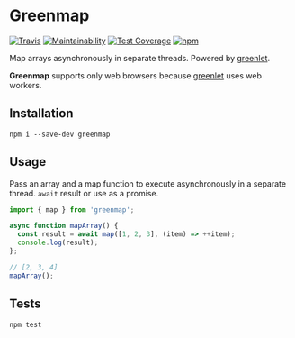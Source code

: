 # Greenmap

[![Travis](https://travis-ci.org/randallmorey/greenmap.svg?branch=master)](https://travis-ci.org/randallmorey/greenmap)
[![Maintainability](https://api.codeclimate.com/v1/badges/c2a7454bfdda8d068863/maintainability)](https://codeclimate.com/github/randallmorey/greenmap/maintainability)
[![Test Coverage](https://api.codeclimate.com/v1/badges/c2a7454bfdda8d068863/test_coverage)](https://codeclimate.com/github/randallmorey/greenmap/test_coverage)
[![npm](https://img.shields.io/npm/v/greenmap.svg)](https://npm.im/greenmap)

Map arrays asynchronously in separate threads.  Powered by [greenlet][greenlet].

**Greenmap** supports only web browsers because [greenlet][greenlet] uses
web workers.


## Installation

```
npm i --save-dev greenmap
```


## Usage

Pass an array and a map function to execute asynchronously in a separate thread.
`await` result or use as a promise.

```js
import { map } from 'greenmap';

async function mapArray() {
  const result = await map([1, 2, 3], (item) => ++item);
  console.log(result);
};

// [2, 3, 4]
mapArray();
```


## Tests

```
npm test
```


[greenlet]: https://github.com/developit/greenlet/
